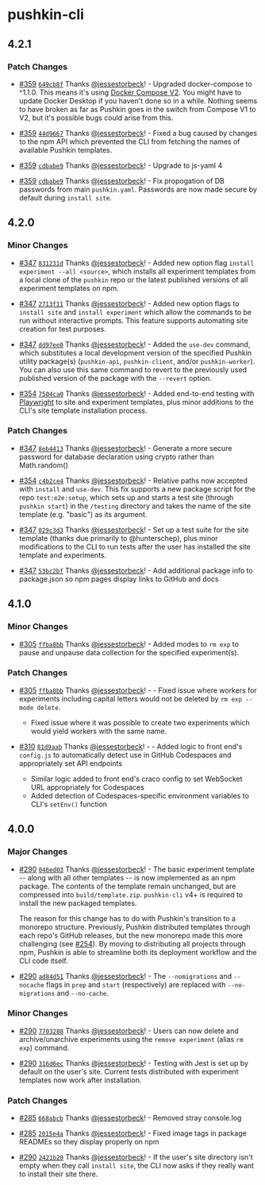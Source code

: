 # pushkin-cli

## 4.2.1

### Patch Changes

- [#359](https://github.com/pushkin-consortium/pushkin/pull/359) [`649cb8f`](https://github.com/pushkin-consortium/pushkin/commit/649cb8f526b978929dda9aeed641a10c76898936) Thanks [@jessestorbeck](https://github.com/jessestorbeck)! - Upgraded docker-compose to ^1.1.0. This means it's using [Docker Compose V2](https://docs.docker.com/compose/releases/migrate/). You might have to update Docker Desktop if you haven't done so in a while. Nothing seems to have broken as far as Pushkin goes in the switch from Compose V1 to V2, but it's possible bugs could arise from this.

- [#359](https://github.com/pushkin-consortium/pushkin/pull/359) [`44d9667`](https://github.com/pushkin-consortium/pushkin/commit/44d9667138989717ac13f9f5144e236386ccc3d3) Thanks [@jessestorbeck](https://github.com/jessestorbeck)! - Fixed a bug caused by changes to the npm API which prevented the CLI from fetching the names of available Pushkin templates.

- [#359](https://github.com/pushkin-consortium/pushkin/pull/359) [`cdbabe9`](https://github.com/pushkin-consortium/pushkin/commit/cdbabe9c9b2c0f7338c473566cac4cf5939e01b3) Thanks [@jessestorbeck](https://github.com/jessestorbeck)! - Upgrade to js-yaml 4

- [#359](https://github.com/pushkin-consortium/pushkin/pull/359) [`cdbabe9`](https://github.com/pushkin-consortium/pushkin/commit/cdbabe9c9b2c0f7338c473566cac4cf5939e01b3) Thanks [@jessestorbeck](https://github.com/jessestorbeck)! - Fix propogation of DB passwords from main `pushkin.yaml`. Passwords are now made secure by default during `install site`.

## 4.2.0

### Minor Changes

- [#347](https://github.com/pushkin-consortium/pushkin/pull/347) [`831231d`](https://github.com/pushkin-consortium/pushkin/commit/831231d69cacd1e8e783787bfc087a3b5cc1eacb) Thanks [@jessestorbeck](https://github.com/jessestorbeck)! - Added new option flag `install experiment --all <source>`, which installs all experiment templates from a local clone of the `pushkin` repo or the latest published versions of all experiment templates on npm.

- [#347](https://github.com/pushkin-consortium/pushkin/pull/347) [`2713f11`](https://github.com/pushkin-consortium/pushkin/commit/2713f11fca11937be7454aba0909cf89cf652ee5) Thanks [@jessestorbeck](https://github.com/jessestorbeck)! - Added new option flags to `install site` and `install experiment` which allow the commands to be run without interactive prompts. This feature supports automating site creation for test purposes.

- [#347](https://github.com/pushkin-consortium/pushkin/pull/347) [`dd97ee0`](https://github.com/pushkin-consortium/pushkin/commit/dd97ee09279f7e4fff7049c5ec8f49dcb8274997) Thanks [@jessestorbeck](https://github.com/jessestorbeck)! - Added the `use-dev` command, which substitutes a local development version of the specified Pushkin utility package(s) (`pushkin-api`, `pushkin-client`, and/or `pushkin-worker`). You can also use this same command to revert to the previously used published version of the package with the `--revert` option.

- [#354](https://github.com/pushkin-consortium/pushkin/pull/354) [`7504ca0`](https://github.com/pushkin-consortium/pushkin/commit/7504ca0385d90d5e1a17824fea294b8b3f179730) Thanks [@jessestorbeck](https://github.com/jessestorbeck)! - Added end-to-end testing with [Playwright](https://playwright.dev/) to site and experiment templates, plus minor additions to the CLI's site template installation process.

### Patch Changes

- [#347](https://github.com/pushkin-consortium/pushkin/pull/347) [`8eb4413`](https://github.com/pushkin-consortium/pushkin/commit/8eb441375c69e808c1c994bf64cd9d9ff5eb35e2) Thanks [@jessestorbeck](https://github.com/jessestorbeck)! - Generate a more secure password for database declaration using crypto rather than Math.random()

- [#354](https://github.com/pushkin-consortium/pushkin/pull/354) [`c4b2ce4`](https://github.com/pushkin-consortium/pushkin/commit/c4b2ce4de5a603929a2438b3435e1655c5f18e1c) Thanks [@jessestorbeck](https://github.com/jessestorbeck)! - Relative paths now accepted with `install` and `use-dev`. This fix supports a new package script for the repo `test:e2e:setup`, which sets up and starts a test site (through `pushkin start`) in the `/testing` directory and takes the name of the site template (e.g. "basic") as its argument.

- [#347](https://github.com/pushkin-consortium/pushkin/pull/347) [`029c3d3`](https://github.com/pushkin-consortium/pushkin/commit/029c3d30baff0df8108e854e7bc4d856be7942e7) Thanks [@jessestorbeck](https://github.com/jessestorbeck)! - Set up a test suite for the site template (thanks due primarily to @hunterschep), plus minor modifications to the CLI to run tests after the user has installed the site template and experiments.

- [#347](https://github.com/pushkin-consortium/pushkin/pull/347) [`53bc2bf`](https://github.com/pushkin-consortium/pushkin/commit/53bc2bf40eadbfde8a657678c70bd4f57442bef2) Thanks [@jessestorbeck](https://github.com/jessestorbeck)! - Add additional package info to package.json so npm pages display links to GitHub and docs

## 4.1.0

### Minor Changes

- [#305](https://github.com/pushkin-consortium/pushkin/pull/305) [`ffba8bb`](https://github.com/pushkin-consortium/pushkin/commit/ffba8bbbb62d901d271655d71453f95648d5f5aa) Thanks [@jessestorbeck](https://github.com/jessestorbeck)! - Added modes to `rm exp` to pause and unpause data collection for the specified experiment(s).

### Patch Changes

- [#305](https://github.com/pushkin-consortium/pushkin/pull/305) [`ffba8bb`](https://github.com/pushkin-consortium/pushkin/commit/ffba8bbbb62d901d271655d71453f95648d5f5aa) Thanks [@jessestorbeck](https://github.com/jessestorbeck)! - - Fixed issue where workers for experiments including capital letters would not be deleted by `rm exp --mode delete`.

  - Fixed issue where it was possible to create two experiments which would yield workers with the same name.

- [#310](https://github.com/pushkin-consortium/pushkin/pull/310) [`81d9aab`](https://github.com/pushkin-consortium/pushkin/commit/81d9aab753b85d05d8ad572329803fbdfaa2279f) Thanks [@jessestorbeck](https://github.com/jessestorbeck)! - - Added logic to front end's `config.js` to automatically detect use in GitHub Codespaces and appropriately set API endpoints
  - Similar logic added to front end's craco config to set WebSocket URL appropriately for Codespaces
  - Added detection of Codespaces-specific environment variables to CLI's `setEnv()` function

## 4.0.0

### Major Changes

- [#290](https://github.com/pushkin-consortium/pushkin/pull/290) [`046ed03`](https://github.com/pushkin-consortium/pushkin/commit/046ed03da5aa3711bfca8dd026fa0356c8a3b242) Thanks [@jessestorbeck](https://github.com/jessestorbeck)! - The basic experiment template -- along with all other templates -- is now implemented as an npm package. The contents of the template remain unchanged, but are compressed into `build/template.zip`. `pushkin-cli` v4+ is required to install the new packaged templates.

  The reason for this change has to do with Pushkin's transition to a monorepo structure. Previously, Pushkin distributed templates through each repo's GitHub releases, but the new monorepo made this more challenging (see [#254](https://github.com/pushkin-consortium/pushkin/issues/254)). By moving to distributing all projects through npm, Pushkin is able to streamline both its deployment workflow and the CLI code itself.

- [#290](https://github.com/pushkin-consortium/pushkin/pull/290) [`ad84d51`](https://github.com/pushkin-consortium/pushkin/commit/ad84d5155114debfd50302c8d641cb5a7cf3fb68) Thanks [@jessestorbeck](https://github.com/jessestorbeck)! - The `--nomigrations` and `--nocache` flags in `prep` and `start` (respectively) are replaced with `--no-migrations` and `--no-cache`.

### Minor Changes

- [#290](https://github.com/pushkin-consortium/pushkin/pull/290) [`7703288`](https://github.com/pushkin-consortium/pushkin/commit/7703288988244f2f2a1dcba429225d6e0a0c25be) Thanks [@jessestorbeck](https://github.com/jessestorbeck)! - Users can now delete and archive/unarchive experiments using the `remove experiment` (alias `rm exp`) command.

- [#290](https://github.com/pushkin-consortium/pushkin/pull/290) [`316d6ec`](https://github.com/pushkin-consortium/pushkin/commit/316d6ecbb6547654242d6d214b5feb529ef4b39d) Thanks [@jessestorbeck](https://github.com/jessestorbeck)! - Testing with Jest is set up by default on the user's site. Current tests distributed with experiment templates now work after installation.

### Patch Changes

- [#285](https://github.com/pushkin-consortium/pushkin/pull/285) [`668abcb`](https://github.com/pushkin-consortium/pushkin/commit/668abcbecd362ac212e750f7599b092953261383) Thanks [@jessestorbeck](https://github.com/jessestorbeck)! - Removed stray console.log

- [#285](https://github.com/pushkin-consortium/pushkin/pull/285) [`2015e4a`](https://github.com/pushkin-consortium/pushkin/commit/2015e4a7aea89074c5a31b3f7280adea8c1db05e) Thanks [@jessestorbeck](https://github.com/jessestorbeck)! - Fixed image tags in package READMEs so they display properly on npm

- [#290](https://github.com/pushkin-consortium/pushkin/pull/290) [`2421b20`](https://github.com/pushkin-consortium/pushkin/commit/2421b202844b4f5540e32093a1b21c675487fb89) Thanks [@jessestorbeck](https://github.com/jessestorbeck)! - If the user's site directory isn't empty when they call `install site`, the CLI now asks if they really want to install their site there.

